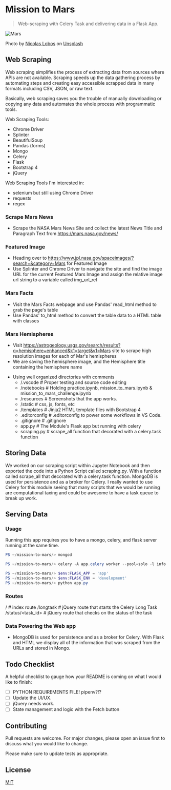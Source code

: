 # Mission to Mars

> Web-scraping with Celery Task and delivering data in a Flask App.

![Mars](resources/mars.png)

<span>Photo by <a href="https://unsplash.com/@lobosnico?utm_source=unsplash&amp;utm_medium=referral&amp;utm_content=creditCopyText">Nicolas Lobos</a> on <a href="https://unsplash.com/s/photos/mars?utm_source=unsplash&amp;utm_medium=referral&amp;utm_content=creditCopyText">Unsplash</a></span>

## Web Scraping

Web scraping simplifies the process of extracting data from sources where APIs are not available. Scraping speeds up the data gathering process by automating steps and creating easy accessible scrapped data in many formats including CSV, JSON, or raw text.

Basically, web scraping saves you the trouble of manually downloading or copying any data and automates the whole process with programmatic tools.

Web Scraping Tools:

- Chrome Driver
- Splinter
- BeautifulSoup
- Pandas (forms)
- Mongo
- Celery
- Flask
- Bootstrap 4
- jQuery

Web Scraping Tools I'm interested in:

- selenium but still using Chrome Driver
- requests
- regex

### Scrape Mars News

- Scrape the NASA Mars News Site and collect the latest News Title and Paragraph Text from https://mars.nasa.gov/news/

### Featured Image

- Heading over to https://www.jpl.nasa.gov/spaceimages/?search=&category=Mars for Featured Image
- Use Splinter and Chrome Driver to navigate the site and find the image URL for the current Featured Mars Image and assign the relative image url string to a variable called img_url_rel

### Mars Facts

- Visit the Mars Facts webpage and use Pandas' read_html method to grab the page's table
- Use Pandas' to_html method to convert the table data to a HTML table with classes

### Mars Hemispheres

- Visit https://astrogeology.usgs.gov/search/results?q=hemisphere+enhanced&k1=target&v1=Mars site to scrape high resolution images for each of Mar's hemispheres
- We are saving the hemisphere image, and the Hemisphere title containing the hemisphere name

* Using well organized directories with comments
  - /.vscode # Proper testing and source code editing
  - /notebooks # Holding practice.ipynb, mission_to_mars.ipynb & mission_to_mars_challenge.ipynb
  - /resources # Screenshots that the app works.
  - /static # css, js, fonts, etc
  - /templates # Jinja2 HTML template files with Bootstrap 4
  - .editorconfig # .editorconfig to power some workflows in VS Code.
  - .gitignore # .gitignore
  - app.py # The Module's Flask app but running with celery
  - scraping.py # scrape_all function that decorated with a celery.task function

## Storing Data

We worked on our scraping script within Jupyter Notebook and then exported the code into a Python Script called scraping.py. With a function called scrape_all that decorated with a celery.task function. MongoDB is used for persistence and as a broker for Celery. I really wanted to use Celery for this module seeing that many scripts that we would be running are computational taxing and could be awesome to have a task queue to break up work.

## Serving Data

### Usage

Running this app requires you to have a mongo, celery, and flask server running at the same time.

```powershell
PS ~/mission-to-mars/> mongod
```

```powershell
PS ~/mission-to-mars/> celery -A app.celery worker --pool=solo -l info
```

```powershell
PS ~/mission-to-mars/> $env:FLASK_APP = 'app'
PS ~/mission-to-mars/> $env:FLASK_ENV = 'development'
PS ~/mission-to-mars/> python app.py
```

### Routes

/ # index route
/longtask # jQuery route that starts the Celery Long Task
/status/<task_id> # jQuery route that checks on the status of the task

### Data Powering the Web app

- MongoDB is used for persistence and as a broker for Celery. With Flask and HTML we display all of the information that was scraped from the URLs and stored in Mongo.

## Todo Checklist

A helpful checklist to gauge how your README is coming on what I would like to finish:

- [ ] PYTHON REQUIREMENTS FILE! pipenv?!?
- [ ] Update the UI/UX.
- [ ] jQuery needs work.
- [ ] State management and logic with the Fetch button

## Contributing

Pull requests are welcome. For major changes, please open an issue first to discuss what you would like to change.

Please make sure to update tests as appropriate.

## License

[MIT](https://choosealicense.com/licenses/mit/)

